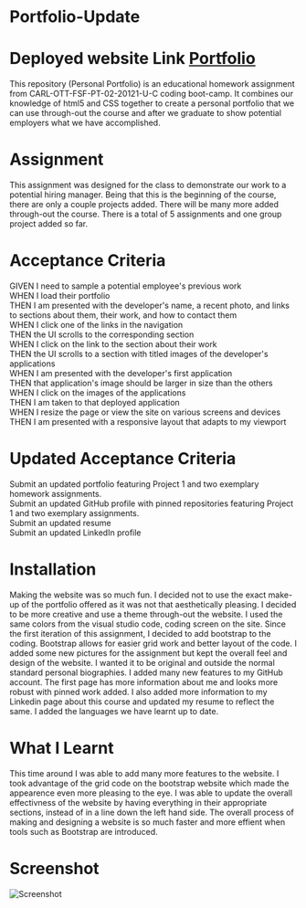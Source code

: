 # Portfolio-Update

# Deployed website Link <a href="https://nathanwichmann.github.io/Portfolio-Update/">Portfolio</a>
This repository (Personal Portfolio) is an educational homework assignment from CARL-OTT-FSF-PT-02-20121-U-C coding boot-camp. It combines our knowledge of 
html5 and CSS together to create a personal portfolio that we can use through-out the course and after we graduate to show potential employers what we have 
accomplished. 

# Assignment
This assignment was designed for the class to demonstrate our work to a potential hiring manager. Being that this is the beginning of the course, there are only a couple 
projects added. There will be many more added through-out the course. There is a total of 5 assignments and one group project added so far. 

# Acceptance Criteria 
<copied from the homework assignment directly>
GIVEN I need to sample a potential employee's previous work<br>
WHEN I load their portfolio<br>
THEN I am presented with the developer's name, a recent photo, and links to sections about them, their work, and how to contact them<br>
WHEN I click one of the links in the navigation<br>
THEN the UI scrolls to the corresponding section<br>
WHEN I click on the link to the section about their work<br>
THEN the UI scrolls to a section with titled images of the developer's applications<br>
WHEN I am presented with the developer's first application<br>
THEN that application's image should be larger in size than the others<br>
WHEN I click on the images of the applications<br>
THEN I am taken to that deployed application<br>
WHEN I resize the page or view the site on various screens and devices<br>
THEN I am presented with a responsive layout that adapts to my viewport<br>

# Updated Acceptance Criteria 
Submit an updated portfolio featuring Project 1 and two exemplary homework assignments.<br>
Submit an updated GitHub profile with pinned repositories featuring Project 1 and two exemplary assignments.<br>
Submit an updated resume<br>
Submit an updated LinkedIn profile<br>

# Installation 
Making the website was so much fun. I decided not to use the exact make-up of the portfolio offered as it was not that aesthetically pleasing.
I decided to be more creative and use a theme through-out the website. I used the same colors from the visual studio code, coding screen on the site. 
Since the first iteration of this assignment, I decided to add bootstrap to the coding. Bootstrap allows for easier grid work and better layout of the code.
I added some new pictures for the assignment but kept the overall feel and design of the website. I wanted it to be original and outside the normal standard 
personal biographies. I added many new features to my GitHub account. The first page has more information about me and looks more robust with pinned work added. 
I also added more information to my Linkedin page about this course and updated my resume to reflect the same. I added the languages we have learnt up to date. 

# What I Learnt 
This time around I was able to add many more features to the website. I took advantage of the grid code on the bootstrap website which made the appearence even more pleasing to the eye. I was able to update the overall effectivness of the website by having everything in their appropriate sections, instead of in a line down the left hand side. The overall process of making and designing a website is so much faster and more effient when tools such as Bootstrap are introduced. 

# Screenshot
<img src="https://user-images.githubusercontent.com/77902368/114904271-ae2a2000-9de5-11eb-99af-8f4e78812f52.png" alt="Screenshot"> 


